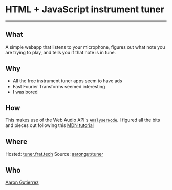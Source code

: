 # HTML + JavaScript instrument tuner
---
## What
A simple webapp that listens to your microphone, figures out what note you are trying to play, and
tells you if that note is in tune.

## Why
  - All the free instrument tuner apps seem to have ads
  - Fast Fourier Transforms seemed interesting
  - I was bored

## How
This makes use of the Web Audio API's
[`AnalyserNode`](https://developer.mozilla.org/en-US/docs/Web/API/AnalyserNode). I figured all the
bits and pieces out following this [MDN
tutorial](https://developer.mozilla.org/en-US/docs/Web/API/Web_Audio_API/Visualizations_with_Web_Audio_API)

## Where
Hosted: [tuner.frat.tech](https://tuner.frat.tech)
Source: [aarongut/tuner](https://github.com/aarongut/tuner)

## Who
[Aaron Gutierrez](https://aarongutierrez.com)
